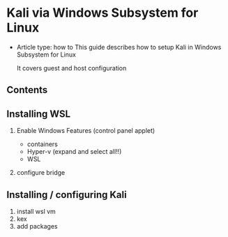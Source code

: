 # Kali via Windows Subsystem for Linux

- Article type: how to
    This guide describes how to setup Kali in Windows Subsystem for Linux

    It covers guest and host configuration

## Contents

## Installing WSL

1. Enable Windows Features (control panel applet)

    - containers
    - Hyper-v (expand and select all!!)
    - WSL
    
2. configure bridge

## Installing / configuring Kali

1. install wsl vm
2. kex
3. add packages
